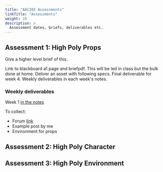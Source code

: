 ```yaml
---
title: "AAC202 Assessments"
linkTitle: "Assessments"
weight: 10
description: >
  Assessment dates, briefs, deliverables etc.
---
```


## Assessment 1: High Poly Props

Give a higher level brief of this.

Link to blackboard a1 page and briefpdf.
This will be led in class but the bulk done at home.
Deliver an asset with following specs.
Final deliverable for week 4.
Weekly deliverables in each week's notes.

### Weekly deliverables

Week 1 [in the notes](../week1/#deliverables)


To collect:  
* Forum [link](https://laureate-au.blackboard.com/webapps/discussionboard/do/forum?action=list_threads&course_id=_83852_1&nav=discussion_board_entry&tab_id=&conf_id=_133461_1&forum_id=_804652_1)
* Example post by me
* Environment for props
  

## Assessment 2: High Poly Character


## Assessment 3: High Poly Environment